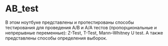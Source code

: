 # AB_test
В этом ноутбуке представлены и протестированы способы тестирования для проведения А/B и А/А тестов (пропорциональные и непрерывные переменные): Z-Test, T-Test, Mann–Whitney U test. А также представлены способы определения выборок.
